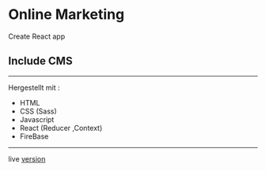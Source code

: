 # Online Marketing

Create React app

## Include CMS

---

Hergestellt mit :

- HTML
- CSS (Sass)
- Javascript
- React (Reducer ,Context)
- FireBase

---

live [version]()
